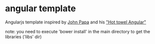 angular template
============

Angularjs template inspired by <a href="https://github.com/johnpapa" target="_blank">John Papa</a> and his <a href="https://github.com/johnpapa/HotTowel-Angular" target="_blank">"Hot towel Angular"</a>

note: you need to execute 'bower install' in the main directory to get the libraries ('libs' dir)

